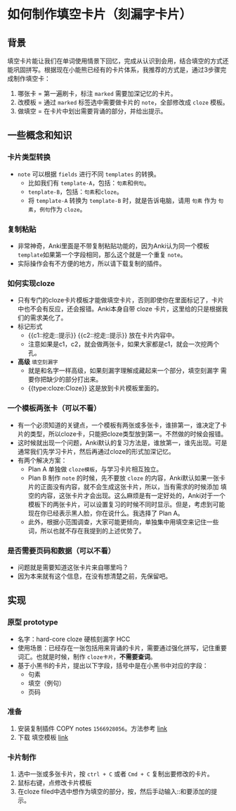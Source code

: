 # 如何制作填空卡片（刻漏字卡片）
## 背景
填空卡片能让我们在单词使用情景下回忆，完成从认识到会用，结合填空的方式还能巩固拼写。根据现在小能熊已经有的卡片体系，我推荐的方式是，通过3步骤完成制作填空卡：
1. 哪张卡 = 第一遍刷卡，标注 `marked` 需要加深记忆的卡片。
2. 改模板 = 通过 `marked` 标签选中需要做卡片的 `note`，全部修改成 `cloze` 模板。
3. 做填空 = 在卡片中划出需要背诵的部分，并给出提示。

## 一些概念和知识
### 卡片类型转换
* `note` 可以根据 `fields` 进行不同 `templates` 的转换。 
    * 比如我们有 `template-A`，包括：`句素`和`例句`。
    * `tenplate-B`，包括：`句素`和`cloze`。
    * 将 `template-A` 转换为 `template-B` 时，就是告诉电脑，请用 `句素` 作为 `句素`，`例句`作为 `cloze`。

### 复制粘贴
* 非常神奇，Anki里面是不带复制粘贴功能的，因为Anki认为同一个模板 `template`如果第一个字段相同，那么这个就是一个重复 `note`。
* 实际操作会有不方便的地方，所以请下载复制的插件。

### 如何实现cloze
* 只有专门的cloze卡片模板才能做填空卡片，否则即使你在里面标记了，卡片中也不会有反应，还会报错。Anki本身自带 cloze 卡片，这里给的只是根据我们的需求美化了。
* 标记形式 
   * {{c1::挖走::提示}} {{c2::挖走::提示}} 放在卡片内容中。
   * 注意如果是c1，c2，就会做两张卡，如果大家都是c1，就会一次挖两个孔。
* **高级** `填空刻漏字`
   * 就是和名字一样高级，如果刻漏字理解成藏起来一个部分，填空刻漏字 需要你把缺少的部分打出来。
   * {{type:cloze:Cloze}} 这是放到卡片模板里面的。

### 一个模板两张卡（可以不看）
* 有一个必须知道的关键点，一个模板有两张或多张卡，谁排第一，谁决定了卡片的类型，所以cloze卡，只能把cloze类型放到第一。不然做的时候会报错。
* 这时候就出现一个问题，Anki默认的复习方法是，谁放第一，谁先出现。可是通常我们先学习卡片，然后再通过cloze的形式加深记忆。
* 有两个解决方案：
    * Plan A 单独做 `cloze模板`，与学习卡片相互独立。
    * Plan B 制作 `note` 的时候，先不要放 `cloze` 的内容，Anki默认如果一张卡片的正面没有内容，就不会生成这张卡片，所以，当有需求的时候添加 填空的内容，这张卡片才会出现。这么麻烦是有一定好处的，Anki对于一个模板下的两张卡片，可以设置复习的时候不同时显示。但是，考虑到可能现在你已经表示黑人脸，你在说什么。我选择了 Plan A。
    * 此外，根据小范围调查，大家可能更倾向，单独集中用填空来记住一些词，所以也就不存在我提到的上述优势了。
    
### 是否需要页码和数据（可以不看）
* 问题就是需要知道这张卡片来自哪里吗？
* 因为本来就有这个信息，在没有想清楚之前，先保留吧。


## 实现
### 原型 prototype
* 名字：hard-core cloze 硬核刻漏字 HCC
* 使用场景：已经存在一张包括用来背诵的卡片，需要通过强化拼写，记住重要词汇。也就是时候，制作 `cloze卡片`，**不需要查词**。
* 基于小黑书的卡片，提出以下字段，括号中是在小黑书中对应的字段：
    * 句素
    * 填空（例句）
    * 页码


### 准备
1. 安装复制插件 COPY notes `1566928056`。方法参考 [link]()
2. 下载 填空模板 [link]()
### 卡片制作
1. 选中一张或多张卡片，按 `ctrl + C` 或者 `Cmd + C` 复制出要修改的卡片。
2. 鼠标右键，点修改卡片模板
3. 在cloze filed中选中想作为填空的部分，按，然后手动输入::和要添加的提示。
